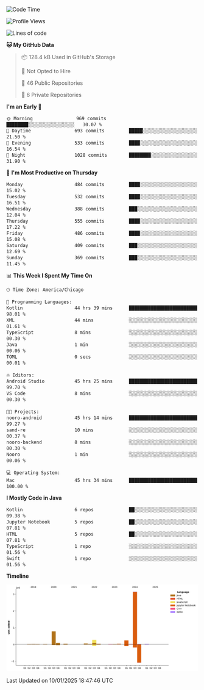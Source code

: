 <!--START_SECTION:waka-->
![Code Time](http://img.shields.io/badge/Code%20Time-802%20hrs%2013%20mins-blue)

![Profile Views](http://img.shields.io/badge/Profile%20Views-36-blue)

![Lines of code](https://img.shields.io/badge/From%20Hello%20World%20I%27ve%20Written-4.8%20million%20lines%20of%20code-blue)

**🐱 My GitHub Data** 

> 📦 128.4 kB Used in GitHub's Storage 
 > 
> 🚫 Not Opted to Hire
 > 
> 📜 46 Public Repositories 
 > 
> 🔑 6 Private Repositories 
 > 
**I'm an Early 🐤** 

```text
🌞 Morning                969 commits         ████████░░░░░░░░░░░░░░░░░   30.07 % 
🌆 Daytime                693 commits         █████░░░░░░░░░░░░░░░░░░░░   21.50 % 
🌃 Evening                533 commits         ████░░░░░░░░░░░░░░░░░░░░░   16.54 % 
🌙 Night                  1028 commits        ████████░░░░░░░░░░░░░░░░░   31.90 % 
```
📅 **I'm Most Productive on Thursday** 

```text
Monday                   484 commits         ████░░░░░░░░░░░░░░░░░░░░░   15.02 % 
Tuesday                  532 commits         ████░░░░░░░░░░░░░░░░░░░░░   16.51 % 
Wednesday                388 commits         ███░░░░░░░░░░░░░░░░░░░░░░   12.04 % 
Thursday                 555 commits         ████░░░░░░░░░░░░░░░░░░░░░   17.22 % 
Friday                   486 commits         ████░░░░░░░░░░░░░░░░░░░░░   15.08 % 
Saturday                 409 commits         ███░░░░░░░░░░░░░░░░░░░░░░   12.69 % 
Sunday                   369 commits         ███░░░░░░░░░░░░░░░░░░░░░░   11.45 % 
```


📊 **This Week I Spent My Time On** 

```text
🕑︎ Time Zone: America/Chicago

💬 Programming Languages: 
Kotlin                   44 hrs 39 mins      █████████████████████████   98.01 % 
XML                      44 mins             ░░░░░░░░░░░░░░░░░░░░░░░░░   01.61 % 
TypeScript               8 mins              ░░░░░░░░░░░░░░░░░░░░░░░░░   00.30 % 
Java                     1 min               ░░░░░░░░░░░░░░░░░░░░░░░░░   00.06 % 
TOML                     0 secs              ░░░░░░░░░░░░░░░░░░░░░░░░░   00.01 % 

🔥 Editors: 
Android Studio           45 hrs 25 mins      █████████████████████████   99.70 % 
VS Code                  8 mins              ░░░░░░░░░░░░░░░░░░░░░░░░░   00.30 % 

🐱‍💻 Projects: 
nooro-android            45 hrs 14 mins      █████████████████████████   99.27 % 
sand-re                  10 mins             ░░░░░░░░░░░░░░░░░░░░░░░░░   00.37 % 
nooro-backend            8 mins              ░░░░░░░░░░░░░░░░░░░░░░░░░   00.30 % 
Nooro                    1 min               ░░░░░░░░░░░░░░░░░░░░░░░░░   00.06 % 

💻 Operating System: 
Mac                      45 hrs 34 mins      █████████████████████████   100.00 % 
```

**I Mostly Code in Java** 

```text
Kotlin                   6 repos             ██░░░░░░░░░░░░░░░░░░░░░░░   09.38 % 
Jupyter Notebook         5 repos             ██░░░░░░░░░░░░░░░░░░░░░░░   07.81 % 
HTML                     5 repos             ██░░░░░░░░░░░░░░░░░░░░░░░   07.81 % 
TypeScript               1 repo              ░░░░░░░░░░░░░░░░░░░░░░░░░   01.56 % 
Swift                    1 repo              ░░░░░░░░░░░░░░░░░░░░░░░░░   01.56 % 
```



**Timeline**

![Lines of Code chart](https://raw.githubusercontent.com/phanijsp/phanijsp/main/assets/bar_graph.png)


 Last Updated on 10/01/2025 18:47:46 UTC
<!--END_SECTION:waka-->
